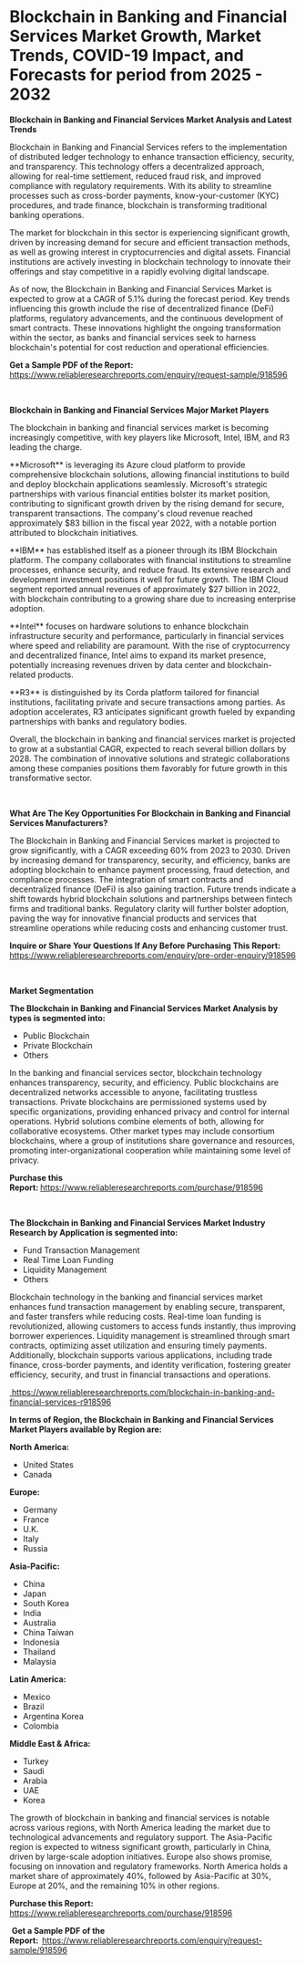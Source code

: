 <p><h1>Blockchain in Banking and Financial Services Market Growth, Market Trends, COVID-19 Impact, and Forecasts for period from 2025 - 2032</h1></p><p><strong>Blockchain in Banking and Financial Services Market Analysis and Latest Trends</strong></p>
<p><p>Blockchain in Banking and Financial Services refers to the implementation of distributed ledger technology to enhance transaction efficiency, security, and transparency. This technology offers a decentralized approach, allowing for real-time settlement, reduced fraud risk, and improved compliance with regulatory requirements. With its ability to streamline processes such as cross-border payments, know-your-customer (KYC) procedures, and trade finance, blockchain is transforming traditional banking operations.</p><p>The market for blockchain in this sector is experiencing significant growth, driven by increasing demand for secure and efficient transaction methods, as well as growing interest in cryptocurrencies and digital assets. Financial institutions are actively investing in blockchain technology to innovate their offerings and stay competitive in a rapidly evolving digital landscape. </p><p>As of now, the Blockchain in Banking and Financial Services Market is expected to grow at a CAGR of 5.1% during the forecast period. Key trends influencing this growth include the rise of decentralized finance (DeFi) platforms, regulatory advancements, and the continuous development of smart contracts. These innovations highlight the ongoing transformation within the sector, as banks and financial services seek to harness blockchain's potential for cost reduction and operational efficiencies.</p></p>
<p><strong>Get a Sample PDF of the Report:&nbsp;</strong> <a href="https://www.reliableresearchreports.com/enquiry/request-sample/918596?utm_campaign=2245&utm_medium=2&utm_source=Github&utm_content=ia&utm_term=18042025&utm_id=blockchain-in-banking-and-financial-services">https://www.reliableresearchreports.com/enquiry/request-sample/918596</a></p>
<p>&nbsp;</p>
<p><strong>Blockchain in Banking and Financial Services Major Market Players</strong></p>
<p><p>The blockchain in banking and financial services market is becoming increasingly competitive, with key players like Microsoft, Intel, IBM, and R3 leading the charge. </p><p>**Microsoft** is leveraging its Azure cloud platform to provide comprehensive blockchain solutions, allowing financial institutions to build and deploy blockchain applications seamlessly. Microsoft's strategic partnerships with various financial entities bolster its market position, contributing to significant growth driven by the rising demand for secure, transparent transactions. The company's cloud revenue reached approximately $83 billion in the fiscal year 2022, with a notable portion attributed to blockchain initiatives.</p><p>**IBM** has established itself as a pioneer through its IBM Blockchain platform. The company collaborates with financial institutions to streamline processes, enhance security, and reduce fraud. Its extensive research and development investment positions it well for future growth. The IBM Cloud segment reported annual revenues of approximately $27 billion in 2022, with blockchain contributing to a growing share due to increasing enterprise adoption.</p><p>**Intel** focuses on hardware solutions to enhance blockchain infrastructure security and performance, particularly in financial services where speed and reliability are paramount. With the rise of cryptocurrency and decentralized finance, Intel aims to expand its market presence, potentially increasing revenues driven by data center and blockchain-related products.</p><p>**R3** is distinguished by its Corda platform tailored for financial institutions, facilitating private and secure transactions among parties. As adoption accelerates, R3 anticipates significant growth fueled by expanding partnerships with banks and regulatory bodies.</p><p>Overall, the blockchain in banking and financial services market is projected to grow at a substantial CAGR, expected to reach several billion dollars by 2028. The combination of innovative solutions and strategic collaborations among these companies positions them favorably for future growth in this transformative sector.</p></p>
<p>&nbsp;</p>
<p><strong>What Are The Key Opportunities For Blockchain in Banking and Financial Services Manufacturers?</strong></p>
<p><p>The Blockchain in Banking and Financial Services market is projected to grow significantly, with a CAGR exceeding 60% from 2023 to 2030. Driven by increasing demand for transparency, security, and efficiency, banks are adopting blockchain to enhance payment processing, fraud detection, and compliance processes. The integration of smart contracts and decentralized finance (DeFi) is also gaining traction. Future trends indicate a shift towards hybrid blockchain solutions and partnerships between fintech firms and traditional banks. Regulatory clarity will further bolster adoption, paving the way for innovative financial products and services that streamline operations while reducing costs and enhancing customer trust.</p></p>
<p><strong>Inquire or Share Your Questions If Any Before Purchasing This Report:</strong> <a href="https://www.reliableresearchreports.com/enquiry/pre-order-enquiry/918596?utm_campaign=2245&utm_medium=2&utm_source=Github&utm_content=ia&utm_term=18042025&utm_id=blockchain-in-banking-and-financial-services">https://www.reliableresearchreports.com/enquiry/pre-order-enquiry/918596</a></p>
<p>&nbsp;</p>
<p><strong>Market Segmentation</strong></p>
<p><strong>The Blockchain in Banking and Financial Services Market Analysis by types is segmented into:</strong></p>
<p><ul><li>Public Blockchain</li><li>Private Blockchain</li><li>Others</li></ul></p>
<p><p>In the banking and financial services sector, blockchain technology enhances transparency, security, and efficiency. Public blockchains are decentralized networks accessible to anyone, facilitating trustless transactions. Private blockchains are permissioned systems used by specific organizations, providing enhanced privacy and control for internal operations. Hybrid solutions combine elements of both, allowing for collaborative ecosystems. Other market types may include consortium blockchains, where a group of institutions share governance and resources, promoting inter-organizational cooperation while maintaining some level of privacy.</p></p>
<p><strong>Purchase this Report:&nbsp;</strong><a href="https://www.reliableresearchreports.com/purchase/918596?utm_campaign=2245&utm_medium=2&utm_source=Github&utm_content=ia&utm_term=18042025&utm_id=blockchain-in-banking-and-financial-services">https://www.reliableresearchreports.com/purchase/918596</a></p>
<p>&nbsp;</p>
<p><strong>The Blockchain in Banking and Financial Services Market Industry Research by Application is segmented into:</strong></p>
<p><ul><li>Fund Transaction Management</li><li>Real Time Loan Funding</li><li>Liquidity Management</li><li>Others</li></ul></p>
<p><p>Blockchain technology in the banking and financial services market enhances fund transaction management by enabling secure, transparent, and faster transfers while reducing costs. Real-time loan funding is revolutionized, allowing customers to access funds instantly, thus improving borrower experiences. Liquidity management is streamlined through smart contracts, optimizing asset utilization and ensuring timely payments. Additionally, blockchain supports various applications, including trade finance, cross-border payments, and identity verification, fostering greater efficiency, security, and trust in financial transactions and operations.</p></p>
<p><a href="https://www.reliableresearchreports.com/blockchain-in-banking-and-financial-services-r918596?utm_campaign=2245&utm_medium=2&utm_source=Github&utm_content=ia&utm_term=18042025&utm_id=blockchain-in-banking-and-financial-services">&nbsp;https://www.reliableresearchreports.com/blockchain-in-banking-and-financial-services-r918596</a></p>
<p><strong>In terms of Region, the Blockchain in Banking and Financial Services Market Players available by Region are:</strong></p>
<p>
    <p> <strong> North America: </strong>
        <ul>
            <li>United States</li>
            <li>Canada</li>
        </ul>
        </p> 
    <p> <strong> Europe: </strong>
        <ul>
            <li>Germany</li>
            <li>France</li>
            <li>U.K.</li>
            <li>Italy</li>
            <li>Russia</li>
        </ul>
        </p> 
    <p> <strong> Asia-Pacific: </strong>
        <ul>
            <li>China</li>
            <li>Japan</li>
            <li>South Korea</li>
            <li>India</li>
            <li>Australia</li>
            <li>China Taiwan</li>
            <li>Indonesia</li>
            <li>Thailand</li>
            <li>Malaysia</li>
        </ul>
        </p> 
    <p> <strong> Latin America: </strong>
        <ul>
            <li>Mexico</li>
            <li>Brazil</li>
            <li>Argentina Korea</li>
            <li>Colombia</li>
        </ul>
        </p> 
    <p> <strong> Middle East & Africa: </strong>
        <ul>
            <li>Turkey</li>
            <li>Saudi</li>
            <li>Arabia</li>
            <li>UAE</li>
            <li>Korea</li>
        </ul>
    </p>
    </p>
<p><p>The growth of blockchain in banking and financial services is notable across various regions, with North America leading the market due to technological advancements and regulatory support. The Asia-Pacific region is expected to witness significant growth, particularly in China, driven by large-scale adoption initiatives. Europe also shows promise, focusing on innovation and regulatory frameworks. North America holds a market share of approximately 40%, followed by Asia-Pacific at 30%, Europe at 20%, and the remaining 10% in other regions.</p></p>
<p><strong>Purchase this Report: </strong><a href="https://www.reliableresearchreports.com/purchase/918596?utm_campaign=2245&utm_medium=2&utm_source=Github&utm_content=ia&utm_term=18042025&utm_id=blockchain-in-banking-and-financial-services">https://www.reliableresearchreports.com/purchase/918596</a></p>
<p>&nbsp;<strong>Get a Sample PDF of the Report:&nbsp;&nbsp;</strong><a href="https://www.reliableresearchreports.com/enquiry/request-sample/918596?utm_campaign=2245&utm_medium=2&utm_source=Github&utm_content=ia&utm_term=18042025&utm_id=blockchain-in-banking-and-financial-services">https://www.reliableresearchreports.com/enquiry/request-sample/918596</a></p>
<p><strong></strong></p>
<p><p></p><p></p><p></p></p>